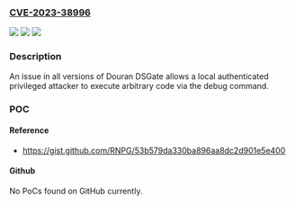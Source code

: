 ### [CVE-2023-38996](https://cve.mitre.org/cgi-bin/cvename.cgi?name=CVE-2023-38996)
![](https://img.shields.io/static/v1?label=Product&message=n%2Fa&color=blue)
![](https://img.shields.io/static/v1?label=Version&message=n%2Fa&color=blue)
![](https://img.shields.io/static/v1?label=Vulnerability&message=n%2Fa&color=brighgreen)

### Description

An issue in all versions of Douran DSGate allows a local authenticated privileged attacker to execute arbitrary code via the debug command.

### POC

#### Reference
- https://gist.github.com/RNPG/53b579da330ba896aa8dc2d901e5e400

#### Github
No PoCs found on GitHub currently.

